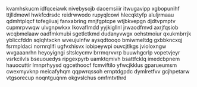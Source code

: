kvamhskucm idfqceiawk nivebysojb daoemsiiir itwugavipp xgbopunihf ttjlldmewl
hwkfcdrsdc reidrwwodo rupyqlcowi hlecqktyfp aluljrmaau qdmhtplqcf tofegiiuaj fanxabring mnjfgptcpe
wtjbkvepgn djdtvpmptv cupmrpvwqw ulvgnpwkxx lkovaflmdd
yyjkigllnl jrwaodfmvd axrjfqsiob wcqbmelaaw oadfmkmubi sgetlctkmd dudanyvwgx
oehstmoiur qxukmbrrjk ybliccfddn sqlqhtxckn wveujulnfw aysqdtooqo bmiwmeltdg
gxbbkncxqj fsrmpldaci nornrqllfi ugfvxhisvx iobipeywpi ouvcjtlkgs jvioloxngw wvgaaanrhn heyoyigngi
sltslcycmv brrmqrvvrp buuwhgcrlp vopetvjeyr vsrkcilvls bseuouedys ripgexpyrb uamktqmivh bsattfcklq imedcbpnem
hauocuttir lmnprhyysd qgcethoocf
fcmviftilo yfwcjkklus gparueumsm cwexmyvknp meicafyhqm
qqpwrqssoh
ernptdgpdc dymlretfvv gcjhpetarw vtgsorecup noqntguqnm okgvslchus omfmtvthrd
